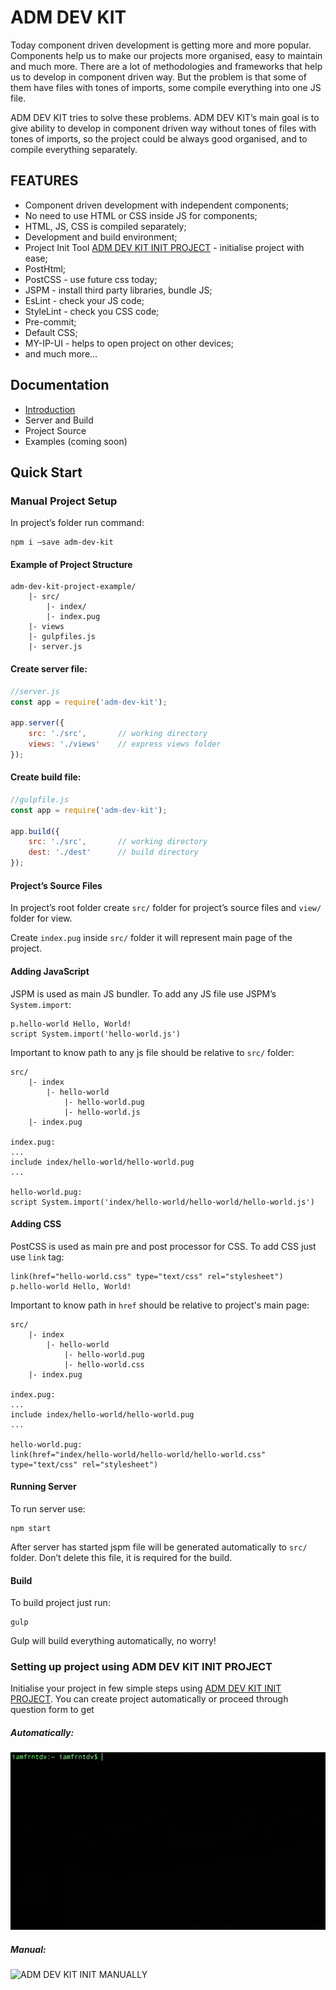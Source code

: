 # ADM DEV KIT
Today component driven development is getting more and more popular. Components help us to make our projects more organised, easy to maintain and much more. There are a lot of  methodologies and frameworks that help us to develop in component driven way. But the problem is that some of them have files with tones of imports, some compile everything into one JS file.

ADM DEV KIT tries to solve these problems. ADM DEV KIT’s main goal is to give ability to develop in component driven way without tones of files with tones of imports, so the project could be always good organised, and to compile everything separately.

## FEATURES
- Component driven development with independent components;
- No need to use HTML or CSS inside JS for components;
- HTML, JS, CSS is compiled separately;
- Development and build environment;
- Project Init Tool [ADM DEV KIT INIT PROJECT](https://github.com/admdh/adm-dev-kit-init-project) - initialise project with ease;
- PostHtml;
- PostCSS - use future css today;
- JSPM - install third party libraries, bundle JS;
- EsLint - check your JS code;
- StyleLint - check you CSS code;
- Pre-commit;
- Default CSS;
- MY-IP-UI - helps to open project on other devices;
- and much more…

## Documentation
- [Introduction](https://github.com/admdh/adm-dev-kit/blob/2.5.0/_docs/introduction.md)
- Server and Build
- Project Source
- Examples (coming soon)

## Quick Start

### Manual Project Setup
In project’s folder run command:
```
npm i —save adm-dev-kit
```

#### Example of Project Structure
```
adm-dev-kit-project-example/
	|- src/
		|- index/
		|- index.pug
	|- views
	|- gulpfiles.js
	|- server.js
```

#### Create server file:
```js
//server.js
const app = require('adm-dev-kit');

app.server({
    src: './src',       // working directory
    views: './views'    // express views folder
});
```

#### Create build file: 
```js
//gulpfile.js
const app = require('adm-dev-kit');

app.build({
    src: './src',       // working directory
    dest: './dest'      // build directory
});
```

#### Project’s Source Files
In project’s root folder create ```src/``` folder for project’s source files and ```view/``` folder for view.

Create ```index.pug``` inside ```src/``` folder it will represent main page of the project.

#### Adding JavaScript
JSPM is used as main JS bundler. To add any JS file use JSPM’s ```System.import```:
```
p.hello-world Hello, World!
script System.import('hello-world.js')
```
Important to know path to any js file should be relative to ```src/``` folder:
```
src/
    |- index
        |- hello-world
            |- hello-world.pug
            |- hello-world.js
    |- index.pug
    
index.pug:
...
include index/hello-world/hello-world.pug
...

hello-world.pug:
script System.import('index/hello-world/hello-world/hello-world.js')
```

#### Adding CSS
PostCSS is used as main pre and post processor for CSS.
To add CSS just use ```link``` tag:
```
link(href="hello-world.css" type="text/css" rel="stylesheet")
p.hello-world Hello, World!
```
Important to know path in ```href``` should be relative to project's main page:
```
src/
    |- index
        |- hello-world
            |- hello-world.pug
            |- hello-world.css
    |- index.pug
    
index.pug:
...
include index/hello-world/hello-world.pug
...

hello-world.pug:
link(href="index/hello-world/hello-world/hello-world.css" type="text/css" rel="stylesheet")
```

#### Running Server
To run server use:
```
npm start
```
After server has started jspm file will be generated automatically to ```src/``` folder. Don’t delete this file, it is required for the build.

#### Build
To build project just run:
```
gulp
```
Gulp will build everything automatically, no worry! 


### Setting up project using ADM DEV KIT INIT PROJECT
Initialise your project in few simple steps using [ADM DEV KIT INIT PROJECT](https://github.com/admdh/adm-dev-kit-init-project). You can create project automatically or proceed through question form to get
##### Automatically:
![ADM DEV KIT INIT AUTOMATICALLY](https://raw.githubusercontent.com/admdh/adm-dev-kit-init-project/master/images/adm-dev-kit-auto-project-init.gif)
##### Manual:
![ADM DEV KIT INIT MANUALLY](https://raw.githubusercontent.com/admdh/adm-dev-kit-init-project/master/images/adm-dev-kit-manual-project-init.gif)